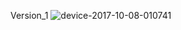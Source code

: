
Version_1
![device-2017-10-08-010741](https://user-images.githubusercontent.com/32603592/31312659-6f0fac76-abc9-11e7-98fd-cca10b09320b.png)
